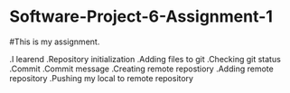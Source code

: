 # Software-Project-6-Assignment-1

#This is my assignment.

.I learend
.Repository initialization
.Adding files to git
.Checking git status
.Commit
.Commit message
.Creating remote repostiory
.Adding remote repository
.Pushing my local to remote repository
